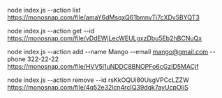 node index.js --action list https://monosnap.com/file/amaY6dMsqxQ61bmnvTi7cXDv5BYQT3

node index.js --action get --id https://monosnap.com/file/vDdEWjLecWEULgxzDbu5Eb2hBCNuQx

node index.js --action add --name Mango --email mango@gmail.com --phone 322-22-22 https://monosnap.com/file/HVV5l1uNDDC8BNOPFo6cGzID5MACjf

node index.js --action remove --id rsKkOQUi80UsgVPCcLZZW https://monosnap.com/file/4q52e32lcn4rcIQ39dqk7ayUcpOIiS